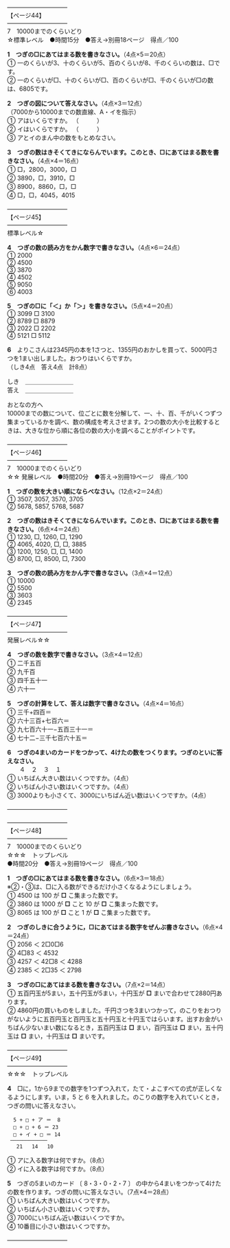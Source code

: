 ――――――――――  
【ページ44】  
――――――――――  
7　10000までのくらいどり  
☆標準レベル　●時間15分　●答え→別冊18ページ　得点／100

**1　つぎの□にあてはまる数を書きなさい。**（4点×5＝20点）  
① 一のくらいが3、十のくらいが5、百のくらいが8、千のくらいの数は、□です。  
② 一のくらいが□、十のくらいが□、百のくらいが□、千のくらいが□の数は、6805です。

**2　つぎの図について答えなさい。**（4点×3＝12点）  
（7000から10000までの数直線、A・イを指示）  
① アはいくらですか。 （　　　）  
② イはいくらですか。 （　　　）  
③ アとイのまん中の数をもとめなさい。

**3　つぎの数はきそくてきにならんでいます。このとき、□にあてはまる数を書きなさい。**（4点×4＝16点）  
① □，2800，3000，□  
② 3890，□，3910，□  
③ 8900，8860，□，□  
④ □，□，4045，4015

――――――――――  
【ページ45】  
――――――――――  
標準レベル☆

**4　つぎの数の読み方をかん数字で書きなさい。**（4点×6＝24点）  
① 2000  
② 4500  
③ 3870  
④ 4502  
⑤ 9050  
⑥ 4003

**5　つぎの□に「＜」か「＞」を書きなさい。**（5点×4＝20点）  
① 3099 □ 3100  
② 8789 □ 8879  
③ 2022 □ 2202  
④ 5121 □ 5112

**6**　よりこさんは2345円の本を1さつと、1355円のおかしを買って、5000円さつを1まい出しました。おつりはいくらですか。  
（しき4点　答え4点　計8点）

しき　＿＿＿＿＿＿＿＿  
答え　＿＿＿＿＿＿＿＿

おとなの方へ  
10000までの数について、位ごとに数を分解して、一、十、百、千がいくつずつ集まっているかを調べ、数の構成を考えさせます。2つの数の大小を比較するときは、大きな位から順に各位の数の大小を調べることがポイントです。

――――――――――  
【ページ46】  
――――――――――  
7　10000までのくらいどり  
☆☆ 発展レベル　●時間20分　●答え→別冊19ページ　得点／100

**1　つぎの数を大きい順にならべなさい。**（12点×2＝24点）  
① 3507, 3057, 3570, 3705  
② 5678, 5857, 5768, 5687

**2　つぎの数はきそくてきにならんでいます。このとき、□にあてはまる数を書きなさい。**（6点×4＝24点）  
① 1230, □, 1260, □, 1290  
② 4065, 4020, □, □, 3885  
③ 1200, 1250, □, □, 1400  
④ 8700, □, 8500, □, 7300

**3　つぎの数の読み方をかん字で書きなさい。**（3点×4＝12点）  
① 10000  
② 5500  
③ 3603  
④ 2345

――――――――――  
【ページ47】  
――――――――――  
発展レベル☆☆

**4　つぎの数を数字で書きなさい。**（3点×4＝12点）  
① 二千五百  
② 九千百  
③ 四千五十一  
④ 六十一

**5　つぎの計算をして、答えは数字で書きなさい。**（4点×4＝16点）  
① 三千+四百＝  
② 六十三百+七百六＝  
③ 九七百六十一−五百三十一＝  
④ 七十二−三千七百六十五＝

**6　つぎの4まいのカードをつかって、4けたの数をつくります。つぎのといに答えなさい。**  
　　４　２　３　１  
① いちばん大きい数はいくつですか。（4点）  
② いちばん小さい数はいくつですか。（4点）  
③ 3000よりも小さくて、3000にいちばん近い数はいくつですか。（4点）

――――――――――  













――――――――――  
【ページ48】  
――――――――――  
7　10000までのくらいどり  
☆☆☆　トップレベル  
●時間20分　●答え→別冊19ページ　得点／100

**1　つぎの□にあてはまる数を書きなさい。**（6点×3＝18点）  
※②・③は、□に入る数ができるだけ小さくなるようにしましょう。  
① 4500 は 100 が **□** こ集まった数です。  
② 3860 は 1000 が **□** こと 10 が **□** こ集まった数です。  
③ 8065 は 100 が **□** こと 1 が **□** こ集まった数です。

**2　つぎのしきに合うように，□にあてはまる数字をぜんぶ書きなさい。**（6点×4＝24点）  
① 2056 ＜ 2□0□6  
② 4□83 ＜ 4532  
③ 4257 ＜ 42□8 ＜ 4288  
④ 2385 ＜ 2□35 ＜ 2798

**3　つぎの□にあてはまる数を書きなさい。**（7点×2＝14点）  
① 五百円玉が5まい，五十円玉が5まい，十円玉が **□** まいで合わせて2880円あります。  
② 4860円の買いものをしました。千円さつを3まいつかって，のこりをおつりがないように五百円玉と百円玉と五十円玉と十円玉ではらいます。出すお金がいちばん少ないまい数になるとき，五百円玉は **□** まい，百円玉は **□** まい，五十円玉は **□** まい，十円玉は **□** まいです。

――――――――――  
【ページ49】  
――――――――――  
☆☆☆　トップレベル

**4**　□に，1から9までの数字を1つずつ入れて，たて・よこすべての式が正しくなるようにします。いま，5 と 6 を入れました。のこりの数字を入れていくとき，つぎの問いに答えなさい。
```
  5 + □ + ア ＝  8
  □ + □ + 6 ＝ 23
  □ + イ + □ ＝ 14
 ────────────
   21   14   10
```  
① アに入る数字は何ですか。（8点）  
② イに入る数字は何ですか。（8点）

**5**　つぎの5まいのカード 〔 8・3・0・2・7 〕 の中から4まいをつかって4けたの数を作ります。つぎの問いに答えなさい。（7点×4＝28点）  
① いちばん大きい数はいくつですか。  
② いちばん小さい数はいくつですか。  
③ 7000にいちばん近い数はいくつですか。  
④ 10番目に小さい数はいくつですか。

――――――――――  
